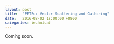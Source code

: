 ```yaml
---
layout: post
title:  "PETSc: Vector Scattering and Gathering"
date:   2016-08-02 12:00:00 +0800
categories: technical
---
```


Coming soon.

